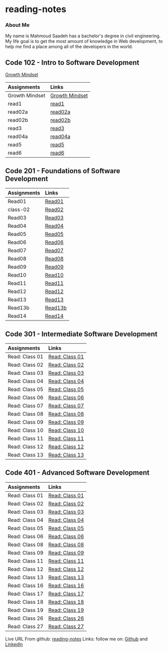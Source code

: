 # reading-notes

### About Me

My name is Mahmoud Saadeh has a bachelor's degree in civil engineering.
My life goal is to get the most amount of knowledge in Web development, to help me find a place among all of the developers in the world.

## Code 102 - Intro to Software Development

[Growth Mindset](102/Growth-Mindset.md)

| Assignments    | Links                                   |
| :------------- | :-------------------------------------- |
| Growth Mindset | [Growth Mindset](102/Growth-Mindset.md) |
| read1          | [read1](102/read1.md)                   |
| read02a        | [read02a](102/read02a.md)               |
| read02b        | [read02b](102/read02b.md)               |
| read3          | [read3](102/read3.md)                   |
| read04a        | [read04a](102/read04a.md)               |
| read5          | [read5](102/read5.md)                   |
| read6          | [read6](102/read6.md)                   |

## Code 201 - Foundations of Software Development

| Assignments | Links                     |
| :---------- | :------------------------ |
| Read01      | [Read01](201/Read01.md)   |
| class-02    | [Read02](201/class-02.md) |
| Read03      | [Read03](201/Read03.md)   |
| Read04      | [Read04](201/Read04.md)   |
| Read05      | [Read05](201/Read05.md)   |
| Read06      | [Read06](201/Read06.md)   |
| Read07      | [Read07](201/Read07.md)   |
| Read08      | [Read08](201/Read08.md)   |
| Read09      | [Read09](201/Read09.md)   |
| Read10      | [Read10](201/Read10.md)   |
| Read11      | [Read11](201/Read11.md)   |
| Read12      | [Read12](201/Read12.md)   |
| Read13      | [Read13](201/Read13.md)   |
| Read13b     | [Read13b](201/Read13b.md) |
| Read14      | [Read14](201/Read14.md)   |

## Code 301 - Intermediate Software Development

| Assignments    | Links                                |
| :------------- | :----------------------------------- |
| Read: Class 01 | [Read: Class 01](301/ReadClass01.md) |
| Read: Class 02 | [Read: Class 02](301/ReadClass02.md) |
| Read: Class 03 | [Read: Class 03](301/ReadClass03.md) |
| Read: Class 04 | [Read: Class 04](301/ReadClass04.md) |
| Read: Class 05 | [Read: Class 05](301/ReadClass05.md) |
| Read: Class 06 | [Read: Class 06](301/ReadClass06.md) |
| Read: Class 07 | [Read: Class 07](301/ReadClass07.md) |
| Read: Class 08 | [Read: Class 08](301/ReadClass08.md) |
| Read: Class 09 | [Read: Class 09](301/ReadClass09.md) |
| Read: Class 10 | [Read: Class 10](301/ReadClass10.md) |
| Read: Class 11 | [Read: Class 11](301/ReadClass11.md) |
| Read: Class 12 | [Read: Class 12](301/ReadClass12.md) |
| Read: Class 13 | [Read: Class 13](301/ReadClass13.md) |

## Code 401 - Advanced Software Development

| Assignments    | Links                                |
| :------------- | :----------------------------------- |
| Read: Class 01 | [Read: Class 01](401/ReadClass01.md) |
| Read: Class 02 | [Read: Class 02](401/ReadClass02.md) |
| Read: Class 03 | [Read: Class 03](401/ReadClass03.md) |
| Read: Class 04 | [Read: Class 04](401/ReadClass04.md) |
| Read: Class 05 | [Read: Class 05](401/ReadClass05.md) |
| Read: Class 06 | [Read: Class 06](401/ReadClass06.md) |
| Read: Class 08 | [Read: Class 08](401/ReadClass08.md) |
| Read: Class 09 | [Read: Class 09](401/ReadClass09.md) |
| Read: Class 11 | [Read: Class 11](401/ReadClass11.md) |
| Read: Class 12 | [Read: Class 12](401/ReadClass12.md) |
| Read: Class 13 | [Read: Class 13](401/ReadClass13.md) |
| Read: Class 16 | [Read: Class 16](401/ReadClass16.md) |
| Read: Class 17 | [Read: Class 17](401/ReadClass17.md) |
| Read: Class 18 | [Read: Class 18](401/ReadClass18.md) |
| Read: Class 19 | [Read: Class 19](401/ReadClass19.md) |
| Read: Class 26 | [Read: Class 26](401/ReadClass26.md) |
| Read: Class 27 | [Read: Class 27](401/ReadClass27.md) |

Live URL From github: [reading-notes](https://mahmoud-saadeh.github.io/reading-notes/)
Links: follow me on: [Github](https://github.com/Mahmoud-Saadeh) and [LinkedIn](https://www.linkedin.com/in/mahmoud-saadeh/)
